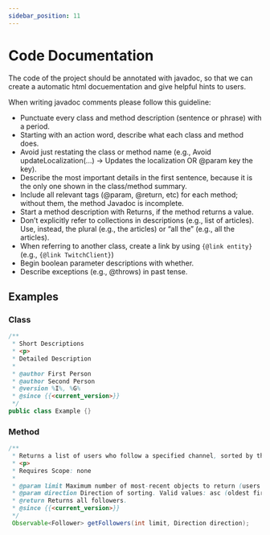 ```yaml
---
sidebar_position: 11
---
```


# Code Documentation

The code of the project should be annotated with javadoc, so that we can create a automatic html docuementation and give helpful hints to users.

When writing javadoc comments please follow this guideline:

 - Punctuate every class and method description (sentence or phrase) with a period.
 - Starting with an action word, describe what each class and method does.
 - Avoid just restating the class or method name (e.g., Avoid updateLocalization(...) → Updates the localization OR @param key the key).
 - Describe the most important details in the first sentence, because it is the only one shown in the class/method summary.
 - Include all relevant tags (@param, @return, etc) for each method; without them, the method Javadoc is incomplete.
 - Start a method description with Returns, if the method returns a value.
 - Don’t explicitly refer to collections in descriptions (e.g., list of articles). Use, instead, the plural (e.g., the articles) or “all the” (e.g., all the articles).
 - When referring to another class, create a link by using `{@link entity}` (e.g., `{@link TwitchClient}`) 
 - Begin boolean parameter descriptions with whether.
 - Describe exceptions (e.g., @throws) in past tense.

## Examples

### Class

```java
/**
 * Short Descriptions
 * <p>
 * Detailed Description
 *
 * @author First Person
 * @author Second Person
 * @version %I%, %G%
 * @since {{<current_version>}}
 */
public class Example {}
```

### Method

```java
/**
 * Returns a list of users who follow a specified channel, sorted by the date when they started following the channel (newest first, unless specified otherwise).
 * <p>
 * Requires Scope: none
 *
 * @param limit Maximum number of most-recent objects to return (users who started following the channel most recently). Default: 25. Maximum: none.
 * @param direction Direction of sorting. Valid values: asc (oldest first), desc (newest first). Default: desc.
 * @return Returns all followers.
 * @since {{<current_version>}}
 */
 Observable<Follower> getFollowers(int limit, Direction direction);
```

